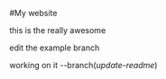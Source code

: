 #My website

this is the really awesome

edit the example branch

working on it --branch(_update-readme_)
